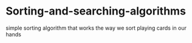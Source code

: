 # Sorting-and-searching-algorithms
simple sorting algorithm that works the way we sort playing cards in our hands
